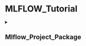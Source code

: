 # MLFLOW_Tutorial

<details><summary> <h2> Mlflow_Project_Package </h2> </summary>
<p>

* Create a folder Mlflow_Project_Package
```ruby
mkdir Mlflow_Project_Package
```
* Create a new conda env
```ruby
conda create -n mlflow_env python=3.7 -y
```
* Create a python file train.py and copy paste code from [train.py](https://github.com/ShubhPatil95/MLFLOW_Tutorial/blob/main/Mlflow_Project_Package/train.py)
```ruby
nano train.py
```
* Create requirements.txt and paste code from [requirements.txt](https://github.com/ShubhPatil95/MLFLOW_Tutorial/blob/main/Mlflow_Project_Package/requirements.txt) and second command
```ruby
nano requirements.txt
pip install -r requirements.txt
```
* Check if train.py is running
```ruby
python3 train.py  
```
* run below command and check if results are logged into mlflow ui
```ruby
mlflow ui
```
* Create conda.yaml exporting depencies into it or you can go to mlflow ui and copy paste same conda.yaml file.
```ruby
conda env export > conda.yaml
```
* Create file under name MLproject and copy paste from [MLproject](https://github.com/ShubhPatil95/MLFLOW_Tutorial/blob/main/Mlflow_Project_Package/MLproject)
```ruby
nano MLproject
```
* Run below command to check if package is running(second command will run it in local existing conda)
```ruby
mlflow run . -P intercept=False
mlflow run . -P intercept=False --no-conda
```
* How to share your project??
```ruby
just share below four file and ask to run command **mlflow run .**
  1. requirements.txt
  2. train.py
  3. conda.yaml 
  4. MLproject 
````
</p>
</details>
